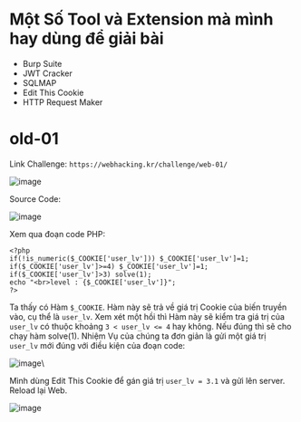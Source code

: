 # Một Số Tool và Extension mà mình hay dùng để giải bài
  - Burp Suite
  - JWT Cracker
  - SQLMAP
  - Edit This Cookie
  - HTTP Request Maker

# old-01
 Link Challenge: ```https://webhacking.kr/challenge/web-01/```
 
 ![image](https://user-images.githubusercontent.com/89735990/179356191-8e7d373a-9d0f-4664-b80d-39ac1d28c89d.png)
 
 Source Code:
 
 ![image](https://user-images.githubusercontent.com/89735990/179356233-3b36009f-9e2e-4b7a-8600-575543a0d518.png)
 
 Xem qua đoạn code PHP:
  ```
  <?php
  if(!is_numeric($_COOKIE['user_lv'])) $_COOKIE['user_lv']=1;
  if($_COOKIE['user_lv']>=4) $_COOKIE['user_lv']=1;
  if($_COOKIE['user_lv']>3) solve(1);
  echo "<br>level : {$_COOKIE['user_lv']}";
?>
```
Ta thấy có Hàm ```$_COOKIE```. Hàm này sẽ trả về giá trị Cookie của biến truyền vào, cụ thể là ```user_lv```.
Xem xét một hồi thì Hàm này sẽ kiểm tra giá trị của ```user_lv``` có thuộc khoảng ```3 < user_lv <= 4``` hay không.
Nếu đúng thì sẽ cho chạy hàm solve(1).
Nhiệm Vụ của chúng ta đơn giản là gửi một giá trị ```user_lv``` mới đúng với điều kiện của đoạn code:

![image](https://user-images.githubusercontent.com/89735990/179356642-3a290016-1dc1-44a2-a86e-12dde9782b32.png)\

Mình dùng Edit This Cookie để gán giá trị ```user_lv = 3.1``` và gửi lên server.
Reload lại Web.

![image](https://user-images.githubusercontent.com/89735990/179356722-dfff0db7-64ef-4814-aabe-103d76029796.png)


